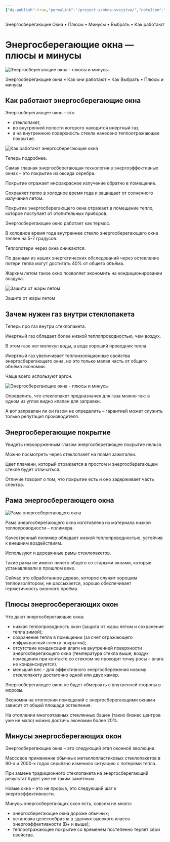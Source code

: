 ```yaml
---
{"dg-publish":true,"permalink":"/project-s/okna-svojstva/","noteIcon":"","updated":"2024-12-09T03:53:56.095+03:00"}
---
```


Энергосберегающие Окна • Плюсы • Минусы • Выбрать • Как работают
# Энергосберегающие окна — плюсы<span style="color:rgb(168, 140, 202)"> </span>и минусы

![Энергосберегающие окна - плюсы и минусы](https://energo-audit.com/wp-content/uploads/2018/09/eneroeffektivnye-okna.jpg)

Энергосберегающие окна • Как они работают • Как Выбрать • Плюсы и минусы

## Как работают энергосберегающие окна

Энергосберегающее окно – это

- стеклопакет,
- во внутренней полости которого находится инертный газ,
- а на внутреннюю поверхность стекла нанесено теплоотражающее покрытие.

![Как работают энергосберегающие окна](https://energo-audit.com/wp-content/uploads/2018/09/energosberegayushchie-okna.jpg)

Теперь подробнее.

Самая главная энергосберегающая технология в энергоэффективных окнах – это покрытие из оксида серебра.

Покрытие отражает инфракрасное излучение обратно в помещение.

Сохраняет тепло в холодное время года и защищает от солнечного излучения летом.

Покрытие энергосберегающего окна отражает в помещение тепло, которое поступает от отопительных приборов.

Энергосберегающее окно работает как термос.

В холодное время года внутреннее стекло энергосберегающего окна теплее на 5-7 градусов.

Теплопотери через окна снижаются.

По данным из наших энергетических обследований через остекление потери тепла могут достигать 40% от общего объёма.

Жарким летом такое окно позволяет экономить на кондиционировании воздуха.

![Защита от жары летом](https://energo-audit.com/wp-content/uploads/2018/09/zaschita-ot-tepla-letom.jpg)

Защита от жары летом

## Зачем нужен газ внутри стеклопакета

Теперь про газ внутри стеклопакета.

Инертный газ обладает более низкой теплопроводностью, чем воздух.

В этом газе нет молекул воды, а вода хороший проводник тепла.

Инертный газ увеличивает теплоизоляционные свойства энергосберегающего окна, но это только малая часть от общего объёма экономии.

Чаще всего используют аргон.

![Энергосберегающие окна - плюсы и минусы](https://energo-audit.com/wp-content/uploads/2018/09/energosberegayushchee-okno.jpg)

Определить, что стеклопакет предназначен для газа можно так: в одном из углов видно клапан для заправки.

А вот заправлен ли он газом не определить – гарантией может служить только репутация производителя.

## Энергосберегающие покрытие

Увидеть невооруженным глазом энергосберегающее покрытие нельзя.

Можно посмотреть через стеклопакет на пламя зажигалки.

Цвет пламени, который отражается в простом и энергосберегающем стекле будет отличаться.

Отличие говорит о том, что покрытие есть и оно задерживает часть спектра.

## Рама энергосберегающего окна

![Рама энергосберегающего окна](https://energo-audit.com/wp-content/uploads/2018/09/rama-energosberegayushchego-okna.jpg)

Рама энергосберегающего окна изготовлена из материала низкой теплопроводности – полимера.

Качественный полимер обладает низкой теплопроводностью, устойчив к внешним воздействиям.

Используют и деревянные рамы стеклопакетов.

Такие рамы не имеют ничего общего со старыми окнами, которые устанавливали в прошлом веке.

Сейчас это обработанное дерево, которое служит хорошим теплоизолятором, не рассыхается, хорошо обеспечивает герметичность оконного проёма.

## Плюсы энергосберегающих окон

Что дают энергосберегающие окна:

- низкая теплопроводность окон (защита от жары летом и сохранение тепла зимой);
- сохранение тепла в помещении (за счет отражающего инфракрасный спектр покрытия);
- отсутствие конденсации влаги на внутренней поверхности энергосберегающего окна (температура стекла выше, воздух помещения при контакте со стеклом не проходит точку росы – влага не конденсируется).
- меньший вес – для эффективного энергосбережения новому стеклопакету достаточно одной или двух камер.

Энергосберегающее окно не будет обмерзать с внутренней стороны в морозы.

Экономия на отоплении помещений с энергосберегающими окнами зависит от общей площади остекления.

На отоплении многоэтажных стеклянных башен (таких бизнес центров уже не мало) можно достичь экономии более 20%.

## Минусы энергосберегающих окон

Энергосберегающие окна – это следующий этап оконной эволюции.

Массовое применение обычных металлопластиковых стеклопакетов в 90-х и 2000-х годах серьёзно изменило ситуацию с потерями тепла.

При замене традиционного стеклопакета на энергосберегающий результат будет уже не таким заметным.

Новые окна – это не прорыв, это следующий шаг к энергоэффективности.

Минусы энергосберегающих окон есть, совсем не много:

- энергосберегающие окна дороже обычных;
- установка целесообразна в зданиях высокого класса энергоэффективности (В+ и выше);
- теплоотражающее покрытие со временем постепенно теряет свои свойства.